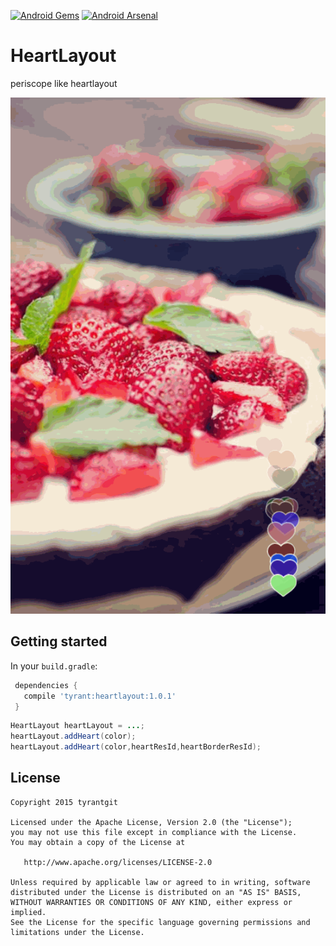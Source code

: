 [![Android Gems](http://www.android-gems.com/badge/tyrantgit/HeartLayout.svg?branch=master)](http://www.android-gems.com/lib/tyrantgit/HeartLayout)
[![Android Arsenal](https://img.shields.io/badge/Android%20Arsenal-HeartLayout-brightgreen.svg?style=flat)](http://android-arsenal.com/details/3/2558)

# HeartLayout
periscope like heartlayout

![heartlayout.gif](assets/heartlayout.gif)

## Getting started

In your `build.gradle`:

```gradle
 dependencies {
   compile 'tyrant:heartlayout:1.0.1'
 }
```

```java
HeartLayout heartLayout = ...;
heartLayout.addHeart(color);
heartLayout.addHeart(color,heartResId,heartBorderResId);
```

## License

    Copyright 2015 tyrantgit

    Licensed under the Apache License, Version 2.0 (the "License");
    you may not use this file except in compliance with the License.
    You may obtain a copy of the License at

       http://www.apache.org/licenses/LICENSE-2.0

    Unless required by applicable law or agreed to in writing, software
    distributed under the License is distributed on an "AS IS" BASIS,
    WITHOUT WARRANTIES OR CONDITIONS OF ANY KIND, either express or implied.
    See the License for the specific language governing permissions and
    limitations under the License.
